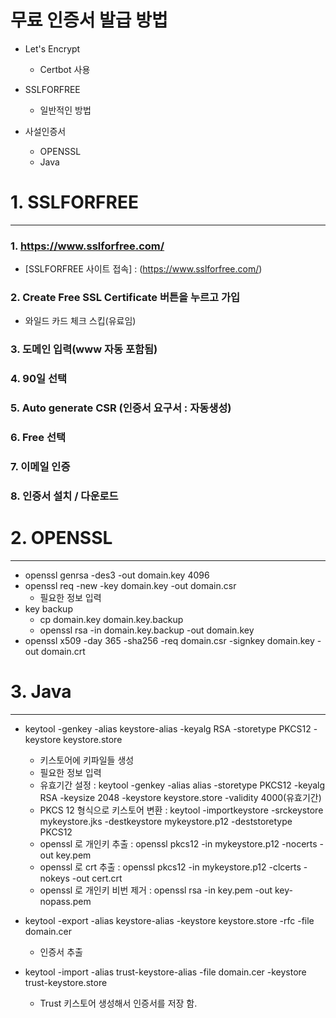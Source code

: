 무료 인증서 발급 방법
===============

* Let's Encrypt
  * Certbot 사용

* SSLFORFREE 
  * 일반적인 방법

* 사설인증서
  * OPENSSL
  * Java

# 1. SSLFORFREE
--------------------

### 1. https://www.sslforfree.com/

* [SSLFORFREE 사이트 접속] : (https://www.sslforfree.com/)

### 2. Create Free SSL Certificate 버튼을 누르고 가입

* 와일드 카드 체크 스킵(유료임)

### 3. 도메인 입력(www 자동 포함됨)

### 4. 90일 선택

### 5. Auto generate CSR (인증서 요구서 : 자동생성)

### 6. Free 선택

### 7. 이메일 인증

### 8. 인증서 설치 / 다운로드


# 2. OPENSSL
--------------------

* openssl genrsa -des3 -out domain.key 4096
* openssl req -new -key domain.key -out domain.csr
  * 필요한 정보 입력
* key backup
  * cp domain.key domain.key.backup
  * openssl rsa -in domain.key.backup -out domain.key
* openssl x509  -day 365 -sha256 -req domain.csr -signkey domain.key -out domain.crt


# 3. Java
--------------------

* keytool -genkey -alias keystore-alias -keyalg RSA -storetype PKCS12 -keystore keystore.store
  * 키스토어에 키파일들 생성
  * 필요한 정보 입력
  * 유효기간 설정 : keytool -genkey -alias alias -storetype PKCS12 -keyalg RSA -keysize 2048 -keystore keystore.store -validity 4000(유효기간)
  * PKCS 12 형식으로 키스토어 변환 : keytool -importkeystore -srckeystore mykeystore.jks -destkeystore mykeystore.p12 -deststoretype PKCS12
  * openssl 로 개인키 추출 : openssl pkcs12 -in mykeystore.p12 -nocerts -out key.pem
  * openssl 로 crt 추출 : openssl pkcs12 -in mykeystore.p12 -clcerts -nokeys -out cert.crt
  * openssl 로 개인키 비번 제거 : openssl rsa -in key.pem -out key-nopass.pem

  
* keytool -export -alias keystore-alias -keystore keystore.store -rfc -file domain.cer
  * 인증서 추출
* keytool -import -alias trust-keystore-alias -file domain.cer -keystore trust-keystore.store
  * Trust 키스토어 생성해서 인증서를 저장 함.

